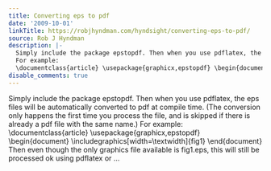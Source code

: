```yaml
---
title: Converting eps to pdf
date: '2009-10-01'
linkTitle: https://robjhyndman.com/hyndsight/converting-eps-to-pdf/
source: Rob J Hyndman
description: |-
  Simply include the package epstopdf. Then when you use pdflatex, the eps files will be automatically converted to pdf at compile time. (The conversion only happens the first time you process the file, and is skipped if there is already a pdf file with the same name.)
  For example:
  \documentclass{article} \usepackage{graphicx,epstopdf} \begin{document} \includegraphics[width=\textwidth]{fig1} \end{document} Then even though the only graphics file available is fig1.eps, this will still be processed ok using pdflatex or ...
disable_comments: true
---
```

Simply include the package epstopdf. Then when you use pdflatex, the eps files will be automatically converted to pdf at compile time. (The conversion only happens the first time you process the file, and is skipped if there is already a pdf file with the same name.)
For example:
\documentclass{article} \usepackage{graphicx,epstopdf} \begin{document} \includegraphics[width=\textwidth]{fig1} \end{document} Then even though the only graphics file available is fig1.eps, this will still be processed ok using pdflatex or ...